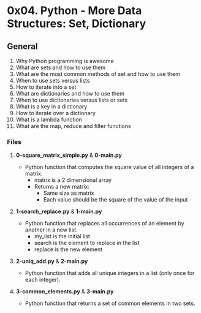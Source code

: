 # 0x04. Python - More Data Structures: Set, Dictionary

## General
1. Why Python programming is awesome
2. What are sets and how to use them
3. What are the most common methods of set and how to use them
4. When to use sets versus lists
5. How to iterate into a set
6. What are dictionaries and how to use them
7. When to use dictionaries versus lists or sets
8. What is a key in a dictionary
9. How to iterate over a dictionary
10. What is a lambda function
11. What are the map, reduce and filter functions

### Files
1. **0-square_matrix_simple.py** & **0-main.py**
   - Python function that computes the square value of all integers of a matrix.
     - matrix is a 2 dimensional array
     - Returns a new matrix:
       - Same size as matrix
       - Each value should be the square of the value of the input

2. **1-search_replace.py** & **1-main.py**
   - Python function that replaces all occurrences of an element by another in a new list.
     - my_list is the initial list
     - search is the element to replace in the list
     - replace is the new element

3. **2-uniq_add.py** & **2-main.py**
   - Python function that adds all unique integers in a list (only once for each integer).

4. **3-common_elements.py** & **3-main.py**
   - Python function that returns a set of common elements in two sets.

